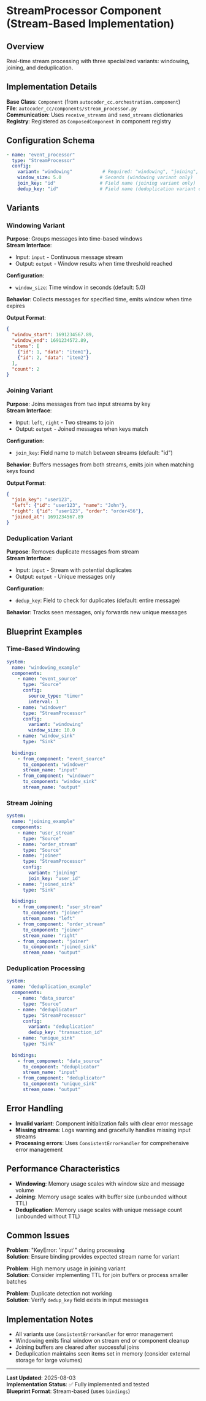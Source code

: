# StreamProcessor Component (Stream-Based Implementation)

## Overview
Real-time stream processing with three specialized variants: windowing, joining, and deduplication.

## Implementation Details
**Base Class**: `Component` (from `autocoder_cc.orchestration.component`)  
**File**: `autocoder_cc/components/stream_processor.py`  
**Communication**: Uses `receive_streams` and `send_streams` dictionaries  
**Registry**: Registered as `ComposedComponent` in component registry  

## Configuration Schema
```yaml
- name: "event_processor"
  type: "StreamProcessor"
  config:
    variant: "windowing"           # Required: "windowing", "joining", "deduplication"
    window_size: 5.0              # Seconds (windowing variant only)
    join_key: "id"                # Field name (joining variant only)  
    dedup_key: "id"               # Field name (deduplication variant only)
```

## Variants

### Windowing Variant
**Purpose**: Groups messages into time-based windows  
**Stream Interface**:
- Input: `input` - Continuous message stream
- Output: `output` - Window results when time threshold reached

**Configuration**:
- `window_size`: Time window in seconds (default: 5.0)

**Behavior**: Collects messages for specified time, emits window when time expires

**Output Format**:
```json
{
  "window_start": 1691234567.89,
  "window_end": 1691234572.89,
  "items": [
    {"id": 1, "data": "item1"},
    {"id": 2, "data": "item2"}
  ],
  "count": 2
}
```

### Joining Variant  
**Purpose**: Joins messages from two input streams by key  
**Stream Interface**:
- Input: `left`, `right` - Two streams to join
- Output: `output` - Joined messages when keys match

**Configuration**:
- `join_key`: Field name to match between streams (default: "id")

**Behavior**: Buffers messages from both streams, emits join when matching keys found

**Output Format**:
```json
{
  "join_key": "user123",
  "left": {"id": "user123", "name": "John"},
  "right": {"id": "user123", "order": "order456"},
  "joined_at": 1691234567.89
}
```

### Deduplication Variant
**Purpose**: Removes duplicate messages from stream  
**Stream Interface**:
- Input: `input` - Stream with potential duplicates
- Output: `output` - Unique messages only

**Configuration**:
- `dedup_key`: Field to check for duplicates (default: entire message)

**Behavior**: Tracks seen messages, only forwards new unique messages

## Blueprint Examples

### Time-Based Windowing
```yaml
system:
  name: "windowing_example"
  components:
    - name: "event_source"
      type: "Source"
      config:
        source_type: "timer"
        interval: 1
    - name: "windower"
      type: "StreamProcessor"
      config:
        variant: "windowing"
        window_size: 10.0
    - name: "window_sink"
      type: "Sink"
      
  bindings:
    - from_component: "event_source"
      to_component: "windower"
      stream_name: "input"
    - from_component: "windower"
      to_component: "window_sink"
      stream_name: "output"
```

### Stream Joining
```yaml
system:
  name: "joining_example"
  components:
    - name: "user_stream"
      type: "Source"
    - name: "order_stream"  
      type: "Source"
    - name: "joiner"
      type: "StreamProcessor"
      config:
        variant: "joining"
        join_key: "user_id"
    - name: "joined_sink"
      type: "Sink"
      
  bindings:
    - from_component: "user_stream"
      to_component: "joiner"
      stream_name: "left"
    - from_component: "order_stream"
      to_component: "joiner"
      stream_name: "right"
    - from_component: "joiner"
      to_component: "joined_sink"
      stream_name: "output"
```

### Deduplication Processing
```yaml
system:
  name: "deduplication_example"
  components:
    - name: "data_source"
      type: "Source"
    - name: "deduplicator"
      type: "StreamProcessor"
      config:
        variant: "deduplication"
        dedup_key: "transaction_id"
    - name: "unique_sink"
      type: "Sink"
      
  bindings:
    - from_component: "data_source"
      to_component: "deduplicator"
      stream_name: "input"
    - from_component: "deduplicator"
      to_component: "unique_sink"
      stream_name: "output"
```

## Error Handling
- **Invalid variant**: Component initialization fails with clear error message
- **Missing streams**: Logs warning and gracefully handles missing input streams
- **Processing errors**: Uses `ConsistentErrorHandler` for comprehensive error management

## Performance Characteristics
- **Windowing**: Memory usage scales with window size and message volume
- **Joining**: Memory usage scales with buffer size (unbounded without TTL)
- **Deduplication**: Memory usage scales with unique message count (unbounded without TTL)

## Common Issues
**Problem**: "KeyError: 'input'" during processing  
**Solution**: Ensure binding provides expected stream name for variant

**Problem**: High memory usage in joining variant  
**Solution**: Consider implementing TTL for join buffers or process smaller batches

**Problem**: Duplicate detection not working  
**Solution**: Verify `dedup_key` field exists in input messages

## Implementation Notes
- All variants use `ConsistentErrorHandler` for error management
- Windowing emits final window on stream end or component cleanup
- Joining buffers are cleared after successful joins
- Deduplication maintains seen items set in memory (consider external storage for large volumes)

---
**Last Updated**: 2025-08-03  
**Implementation Status**: ✅ Fully implemented and tested  
**Blueprint Format**: Stream-based (uses `bindings`)  